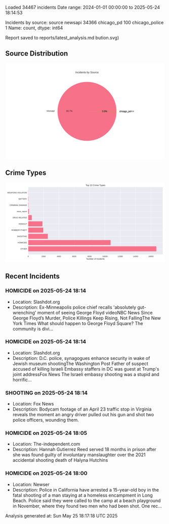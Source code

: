
Loaded 34467 incidents
Date range: 2024-01-01 00:00:00 to 2025-05-24 18:14:53

Incidents by source:
source
newsapi           34366
chicago_pd          100
chicago_police        1
Name: count, dtype: int64

Report saved to reports/latest_analysis.md
bution.svg)

## Source Distribution
![Source Distribution](images/source_distribution.svg)

## Crime Types
![Crime Types](images/crime_types.svg)

## Recent Incidents

### HOMICIDE on 2025-05-24 18:14
- Location: Slashdot.org
- Description: Ex-Minneapolis police chief recalls 'absolutely gut-wrenching' moment of seeing George Floyd videoNBC News Since George Floyd’s Murder, Police Killings Keep Rising, Not FallingThe New York Times What should happen to George Floyd Square? The community is divi…


### HOMICIDE on 2025-05-24 18:14
- Location: Slashdot.org
- Description: D.C. police, synagogues enhance security in wake of Jewish museum shootingThe Washington Post Father of suspect accused of killing Israeli Embassy staffers in DC was guest at Trump's joint addressFox News The Israeli embassy shooting was a stupid and horrific…


### SHOOTING on 2025-05-24 18:14
- Location: Fox News
- Description: Bodycam footage of an April 23 traffic stop in Virginia reveals the moment an angry driver pulled out his gun and shot two police officers, wounding them.


### HOMICIDE on 2025-05-24 18:05
- Location: The-independent.com
- Description: Hannah Gutierrez Reed served 18 months in prison after she was found guilty of involuntary manslaughter over the 2021 accidental shooting death of Halyna Hutchins


### HOMICIDE on 2025-05-24 18:00
- Location: Newser
- Description: Police in California have arrested a 15-year-old boy in the fatal shooting of a man staying at a homeless encampment in Long Beach. Police said they were called to the camp at a beach playground in November, where they found two men who had been shot. One rec…

Analysis generated at: Sun May 25 18:17:18 UTC 2025
